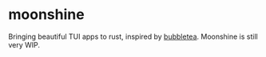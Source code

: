 # moonshine

Bringing beautiful TUI apps to rust, inspired by [bubbletea](https://github.com/charmbracelet/bubbletea/). Moonshine is
still very WIP.
